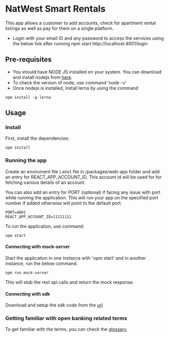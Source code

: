 NatWest Smart Rentals
=====================

This app allows a customer to add accounts, check for apartment rental listings as well as pay for them on a single platform.

* Login with your email ID and any password to access the services using the below link after running npm start  http://localhost:4001/login

Pre-requisites
--------------

* You should have NODE JS installed on your system. You can download and install nodejs from [here](https://nodejs.org/en/download/).
* To check the version of node, use command 'node -v'
* Once nodejs is installed, install lerna by using the command

``` nowrap
npm install -g lerna
```

Usage
-----

### Install

First, install the dependencies:

``` nowrap
npm install
```

### Running the app

Create an enviroment file (.env) file in /packages/web-app folder and add an entry for REACT_APP_ACCOUNT_ID. This account id will be used for for fetching various details of an account.

You can also add an entry for PORT (optional) if facing any issue with port while running the application. This will run your app on the specified port number if added otherwise will point to the default port. 

``` nowrap
PORT=4001
REACT_APP_ACCOUNT_ID=11111111
```
To run the application, use command:

``` nowrap
npm start
```

#### Connecting with mock-server

Start the application in one instance with 'npm start' and in another instance, run the below command.

``` nowrap
npm run mock-server
```

This will stub the rest api calls and return the mock response.

#### Connecting with sdk

Download and setup the sdk code from the [url](https://github.com/HashApithon/openbanking-java-sdk)

### Getting familiar with open banking related terms

To get familiar with the terms, you can check the [glossary](https://bankofapis.com/glossary)

